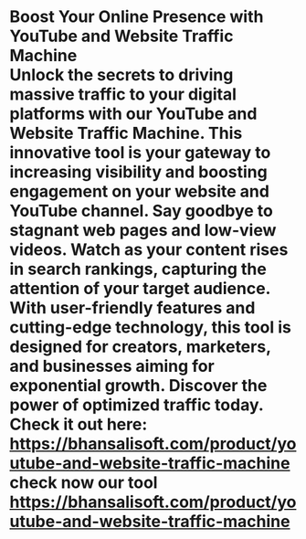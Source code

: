 # Boost Your Online Presence with YouTube and Website Traffic Machine<br/>Unlock the secrets to driving massive traffic to your digital platforms with our YouTube and Website Traffic Machine. This innovative tool is your gateway to increasing visibility and boosting engagement on your website and YouTube channel. Say goodbye to stagnant web pages and low-view videos. Watch as your content rises in search rankings, capturing the attention of your target audience. With user-friendly features and cutting-edge technology, this tool is designed for creators, marketers, and businesses aiming for exponential growth. Discover the power of optimized traffic today. Check it out here: https://bhansalisoft.com/product/youtube-and-website-traffic-machine<br/> check now our tool <br/> https://bhansalisoft.com/product/youtube-and-website-traffic-machine
